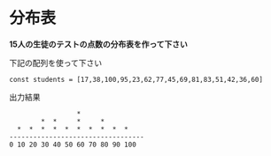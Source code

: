 # 分布表

**15人の生徒のテストの点数の分布表を作って下さい**

下記の配列を使って下さい
```
const students = [17,38,100,95,23,62,77,45,69,81,83,51,42,36,60]
```

出力結果
```
                 *
        *  *     *     *
  *  *  *  *  *  *  *  *  *  *
----------------------------------
0 10 20 30 40 50 60 70 80 90 100
```
